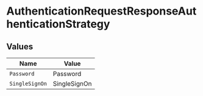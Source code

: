 # AuthenticationRequestResponseAuthenticationStrategy


## Values

| Name           | Value          |
| -------------- | -------------- |
| `Password`     | Password       |
| `SingleSignOn` | SingleSignOn   |